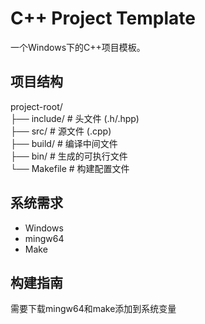 # C++ Project Template

一个Windows下的C++项目模板。

## 项目结构
project-root/  
├── include/ # 头文件 (.h/.hpp)  
├── src/ # 源文件 (.cpp)  
├── build/ # 编译中间文件  
├── bin/ # 生成的可执行文件  
└── Makefile # 构建配置文件  


## 系统需求

- Windows
- mingw64
- Make

## 构建指南

需要下载mingw64和make添加到系统变量
